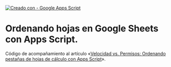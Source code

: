 [![Creado con - Google Apps Script](https://img.shields.io/static/v1?label=Creado+con&message=Google+Apps+Script&color=blue&logo=GAS)](https://developers.google.com/apps-script)
# Ordenando hojas en Google Sheets con Apps Script.
Código de acompañamiento al artículo  «[Velocidad vs. Permisos: Ordenando pestañas de hojas de cálculo con Apps Script](https://pablofelip.online/velocidad-permisos-ordenando-pestanas-apps-script)».

